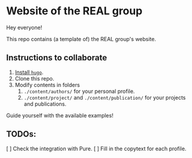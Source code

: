# Website of the REAL group

Hey everyone!

This repo contains (a template of) the REAL group's website.

## Instructions to collaborate

1. [Install `hugo`](https://wowchemy.com/docs/getting-started/install-hugo-extended/#prerequisites).
2. Clone this repo.
3. Modify contents in folders
   1. `./content/authors/` for your personal profile.
   2. `./content/project/` and `./content/publication/` for your projects and publications.

Guide yourself with the available examples!

## TODOs:

[ ] Check the integration with Pure.
[ ] Fill in the copytext for each profile.
